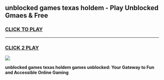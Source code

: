 
## unblocked games texas holdem - Play Unblocked Gmaes & Free
<h3>
<a href="https://premium.freeplayer.one?title=unblocked_games_texas_holdem&ref=19F">CLICK TO PLAY</a></h3>
<hr>

<h3>
<a href="https://premium.freeplayer.one?title=unblocked_games_texas_holdem&ref=19F">CLICK 2 PLAY</a>
  
</h3>

<a href="https://premium.freeplayer.one?title=unblocked_games_texas_holdem&ref=19F/"><img src="https://clearcache.store/games.png"></a>


**unblocked games texas holdem games unblocked: Your Gateway to Fun and Accessible Online Gaming**

